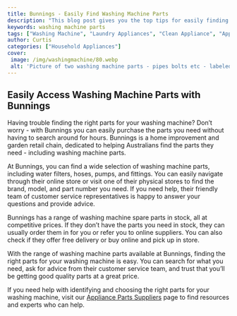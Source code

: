 ```yaml
---
title: Bunnings - Easily Find Washing Machine Parts
description: "This blog post gives you the top tips for easily finding spare parts for your washing machine from Bunnings Read on to learn what you need to know and get those essential spare parts"
keywords: washing machine parts
tags: ["Washing Machine", "Laundry Appliances", "Clean Appliance", "Appliance Parts"]
author: Curtis
categories: ["Household Appliances"]
cover: 
 image: /img/washingmachine/80.webp
 alt: 'Picture of two washing machine parts - pipes bolts etc - labeled with a Bunnings logo suggesting that these washing machine parts can be found at Bunnings'
---
```

## Easily Access Washing Machine Parts with Bunnings

Having trouble finding the right parts for your washing machine? Don’t worry - with Bunnings you can easily purchase the parts you need without having to search around for hours. Bunnings is a home improvement and garden retail chain, dedicated to helping Australians find the parts they need - including washing machine parts.

At Bunnings, you can find a wide selection of washing machine parts, including water filters, hoses, pumps, and fittings. You can easily navigate through their online store or visit one of their physical stores to find the brand, model, and part number you need. If you need help, their friendly team of customer service representatives is happy to answer your questions and provide advice.

Bunnings has a range of washing machine spare parts in stock, all at competitive prices. If they don’t have the parts you need in stock, they can usually order them in for you or refer you to online suppliers. You can also check if they offer free delivery or buy online and pick up in store.

With the range of washing machine parts available at Bunnings, finding the right parts for your washing machine is easy. You can search for what you need, ask for advice from their customer service team, and trust that you’ll be getting good quality parts at a great price.

If you need help with identifying and choosing the right parts for your washing machine, visit our [Appliance Parts Suppliers](.pages/appliance-parts-suppliers/) page to find resources and experts who can help.

